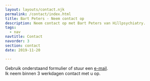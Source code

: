 ```yaml
---
layout: layouts/contact.njk
permalink: /contact/index.html
title: Bart Peters - Neem contact op 
description: Neem contact op met Bart Peters van Hillpsychiatry.
tags:
  - nav
navtitle: Contact
navorder: 3
section: contact
date: 2019-11-20

---
```

Gebruik onderstaand formulier of stuur een [e-mail](mailto:hillpsychiatry@gmail.com).<br>
Ik neem binnen 3 werkdagen contact met u op.
